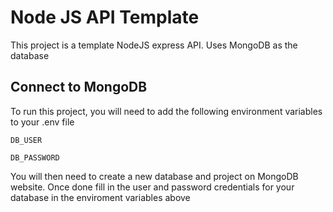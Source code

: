 # Node JS API Template

This project is a template NodeJS express API. Uses MongoDB as the database




## Connect to MongoDB

To run this project, you will need to add the following environment variables to your .env file

`DB_USER`

`DB_PASSWORD`

You will then need to create a new database and project on MongoDB website. Once done fill in the user and password credentials for your database in the enviroment variables above
